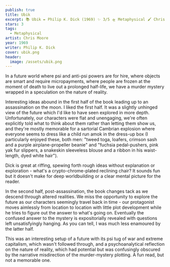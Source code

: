 ```yaml
---
publish: true
title: Ubik
excerpt: 📚 Ubik ✒️ Philip K. Dick (1969) ✨ 3/5 🛸 Metaphysical 🖌️ Chris Moore
stars: 3
tags:
  - Metaphysical
artist: Chris Moore
year: 1969
writer: Philip K. Dick
cover: ubik.png
header:
  image: /assets/ubik.png
---
```

In a future world where psi and anti-psi powers are for hire, where objects are smart and require micropayments, where people are frozen at the moment of death to live out a prolonged half-life, we have a murder mystery wrapped in a speculation on the nature of reality.  
  
Interesting ideas abound in the first half of the book leading up to an assassination on the moon. I liked the first half. It was a slightly unhinged view of the future which I'd like to have seen explored in more depth. Unfortunately, our characters were flat and unengaging, we're often explicitly told what to think about them rather than letting them show us, and they're mostly memorable for a sartorial Cambrian explosion where everyone seems to dress like a child run amok in the dress-up box (I particularly enjoyed these, both men: "tweed toga, loafers, crimson sash and a purple airplane-propeller beanie" and "fuchsia pedal-pushers, pink yak fur slippers, a snakeskin sleeveless blouse and a ribbon in his waist-length, dyed white hair").  
  
Dick is great at riffing, spewing forth rough ideas without explanation or exploration - what's a crypto-chrome-plated reclining chair? It sounds fun but it doesn't make for deep worldbuilding or a clear mental picture for the reader.   
  
In the second half, post-assassination, the book changes tack as we descend through altered realities. We miss the opportunity to explore the future as our characters seemingly travel back in time - our protagonist moves aimlessly from location to location with little plot development while he tries to figure out the answer to what's going on. Eventually the confused answer to the mystery is expositorially revealed with questions left unsatisfyingly hanging. As you can tell, I was much less enamoured by the latter half.   
  
This was an interesting setup of a future with its psi tug of war and extreme capitalism, which wasn't followed through, and a psychoanalytical reflection on the nature of reality, which had potential but was confusingly obscured by the narrative misdirection of the murder-mystery plotting. A fun read, but not a memorable one.